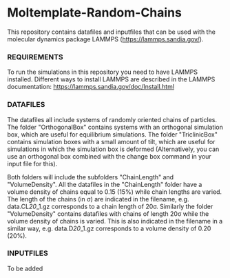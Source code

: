 # Moltemplate-Random-Chains
This repository contains datafiles and inputfiles that can be used with the molecular dynamics package LAMMPS (https://lammps.sandia.gov/). 

### REQUIREMENTS
To run the simulations in this repository you need to have LAMMPS installed. Different ways to install LAMMPS are described in the LAMMPS documentation: https://lammps.sandia.gov/doc/Install.html

### DATAFILES
The datafiles all include systems of randomly oriented chains of particles. The folder "OrthogonalBox" contains systems with an orthogonal simulation box, which are useful for equilibrium simulations. The folder "TriclinicBox" contains simulation boxes with a small amount of tilt, which are useful for simulations in which the simulation box is deformed (Alternatively, you can use an orthogonal box combined with the change box command in your input file for this).

Both folders will include the subfolders "ChainLength" and "VolumeDensity". All the datafiles in the "ChainLength" folder have a volume density of chains equal to 0.15 (15%) while chain lengths are varied. The length of the chains (in σ) are indicated in the filename, e.g. data.CL*20*_1.gz corresponds to a chain length of 20σ. Similarly the folder "VolumeDensity" contains datafiles with chains of length 20σ while the volume density of chains is varied. This is also indicated in the filename in a similar way, e.g. data.D*20*_1.gz corresponds to a volume density of 0.20 (20%).

### INPUTFILES
To be added


